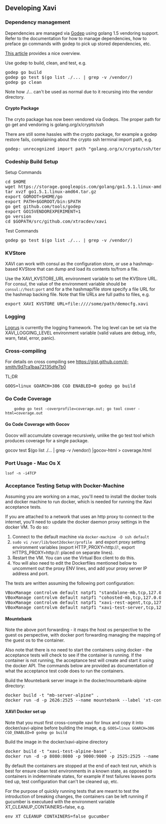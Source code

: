 ## Developing Xavi

### Dependency management

Dependencies are managed via [Godep](https://github.com/tools/godep) using golang 1.5 vendoring support.
Refer to the documentation for how
to manage dependencies, how to preface go commands with godep to pick up stored dependencies, etc.

[This article](http://www.goinggo.net/2013/10/manage-dependencies-with-godep.html) provides a nice overview.

Use godep to build, clean, and test, e.g.

<pre>
godep go build
godep go test $(go list ./... | grep -v /vendor/)
godep go clean
</pre>

Note how ./... can't be used as normal due to it recursing into the vendor directory.

#### Crypto Package

The cryto package has now been vendored via Godeps. The proper path for go get
and vendoring is golang.org/x/crypto/ssh

There are still some hassles with the crypto package, for example a godep restore
fails, complaining about the crypto ssh terminal import path, e.g.

<pre>
godep: unrecognized import path "golang.org/x/crypto/ssh/terminal"
</pre>

### Codeship Build Setup

Setup Commands

<pre>
cd $HOME
wget https://storage.googleapis.com/golang/go1.5.1.linux-amd64.tar.gz
tar xvzf go1.5.1.linux-amd64.tar.gz
export GOROOT=$HOME/go
export PATH=$GOROOT/bin:$PATH
go get github.com/tools/godep
export GO15VENDOREXPERIMENT=1
go version
cd $GOPATH/src/github.com/xtracdev/xavi
</pre>

Test Commands

<pre>
godep go test $(go list ./... | grep -v /vendor/)
</pre>


### KVStore

XAVI can work with consul as the configuration store, or use a hashmap-based KVStore that can dump and load its
contents to/from a file.

Use the XAVI_KVSTORE_URL environment variable to set the KVStore URL. For consul, the value of the environment
variable should be `consul://host:port` and for a the hashmap/file store specify a file URL for the hashmap backing
file. Note that file URLs are full paths to files, e.g.

<pre>
export XAVI_KVSTORE_URL=file:////some/path/democfg.xavi
</pre>



### Logging

[Logrus](https://github.com/Sirupsen/logrus) is currently the logging framework. The log level can be set
via the XAVI_LOGGING_LEVEL environment variable (valid values are debug, info, warn, fatal, error, panic).



### Cross-compiling

For details on cross compiling see https://gist.github.com/d-smith/9d7ca1baa72135dfe7b0

TL;DR

<pre>
GOOS=linux GOARCH=386 CGO_ENABLED=0 godep go build
</pre>



### Go Code Coverage

		godep go test -coverprofile=coverage.out; go tool cover -html=coverage.out
		
#### Go Code Coverage with Gocov

Gocov will accumulate coverage recursively, unlike the go test tool which produces coverage for a single
package.

gocov test $(go list ./... | grep -v /vendor/) |gocov-html > coverage.html

### Port Usage - Mac Os X  

	lsof -n -i4TCP

### Acceptance Testing Setup with Docker-Machine

Assuming you are working on a mac, you'll need to install the docker tools and docker machine
to run docker, which is needed for running the Xavi acceptance tests.

If you are attached to a network that uses an http proxy to connect to the internet, you'll need
to update the docker daemon proxy settings in the docker VM. To do so:

1. Connect to the default machine via `docker-machine -D ssh default`
2. `sudo vi /var/lib/boot2docker/profile ` and export proxy setting environment variables
(export HTTP_PROXY=http://<proxy host>:<proxy port>, export HTTPS_PROXY=http://<proxy host>:<proxy port>
placed on separate lines).
3. Restart the VM. You can use the Virtual Box client to do this.
4. You will also need to edit the Dockerfiles mentioned below to uncomment out the proxy ENV
lines, and add your proxy server IP address and port.

The tests are written assuming the following port configuration:

<pre>
VBoxManage controlvm default natpf1 "standalone-mb,tcp,127.0.0.1,3636,,2626"
VBoxManage controlvm default natpf1 "cohosted-mb,tcp,127.0.0.1,3535,,2525"
VBoxManage controlvm default natpf1 "xavi-rest-agent,tcp,127.0.0.1,8080,,8080"
VBoxManage controlvm default natpf1 "xavi-test-server,tcp,127.0.0.1,9000,,9000"
</pre>

#### Mountebank

Note the above port forwarding - it maps the host os perspective to the guest os
perspective, with docker port forwarding managing the mapping of the guest os to the
container. 

Also note that there is no need to start the containers using docker - the acceptance tests will
check to see if the container is running. If the container is not running, the acceptance test will
create and start it using the docker API. The commands below are provided as documentation of what the
acceptance test code does to run the containers.

Build the Mountebank server image in the docker/mountebank-alpine directory:

<pre>
docker build -t "mb-server-alpine" .
docker run -d -p 2626:2525 --name mountebank --label 'xt-container-type=atest-mb' mb-server-alpine
</pre>

#### XAVI Docker set up

Note that you must first cross-compile xavi for linux and copy it into docker/xavi-alpine 
before building the image, e.g. `GOOS=linux GOARCH=386 CGO_ENABLED=0 godep go build`

Build the image in the docker/xavi-alpine directory

<pre>
docker build -t "xavi-test-alpine-base" .
docker run -d -p 8080:8080 -p 9000:9000 -p 2525:2525 --name xavi-docker --label 'xt-container-type=atest-xavi' --link mountebank:mbhost xavi-test-alpine-base
</pre>


By default the containers are stopped at the end of each test run, which is best for ensure clean test environments in
a known state, as opposed to containers in indeterminate states, for example if test failures leaves ports tied up,
test configuration that can't be cleaned up, etc.

For the purpose of quickly running tests that are meant to test the introduction of breaking changes, the containers
can be left running if gucumber is executued with the environment variable XT_CLEANUP_CONTAINERS=false, e.g.

<pre>
env XT_CLEANUP_CONTAINERS=false gucumber
</pre>

